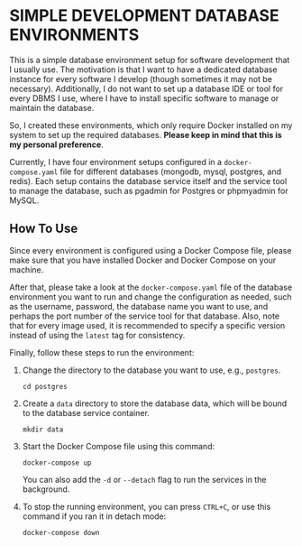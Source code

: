 # SIMPLE DEVELOPMENT DATABASE ENVIRONMENTS

This is a simple database environment setup for software development that I usually use. The motivation is that I want to have a dedicated database instance for every software I develop (though sometimes it may not be necessary). Additionally, I do not want to set up a database IDE or tool for every DBMS I use, where I have to install specific software to manage or maintain the database.

So, I created these environments, which only require Docker installed on my system to set up the required databases. **Please keep in mind that this is my personal preference**.

Currently, I have four environment setups configured in a `docker-compose.yaml` file for different databases (mongodb, mysql, postgres, and redis). Each setup contains the database service itself and the service tool to manage the database, such as pgadmin for Postgres or phpmyadmin for MySQL.

## How To Use
Since every environment is configured using a Docker Compose file, please make sure that you have installed Docker and Docker Compose on your machine.

After that, please take a look at the `docker-compose.yaml` file of the database environment you want to run and change the configuration as needed, such as the username, password, the database name you want to use, and perhaps the port number of the service tool for that database. Also, note that for every image used, it is recommended to specify a specific version instead of using the `latest` tag for consistency.

Finally, follow these steps to run the environment:

1. Change the directory to the database you want to use, e.g., `postgres`.
    ```shell
    cd postgres
    ```

2. Create a `data` directory to store the database data, which will be bound to the database service container.
    ```shell
    mkdir data
    ```

3. Start the Docker Compose file using this command:
    ```shell
    docker-compose up
    ```
   You can also add the `-d` or `--detach` flag to run the services in the background.

4. To stop the running environment, you can press `CTRL+C`, or use this command if you ran it in detach mode:
    ```shell
    docker-compose down
    ```
